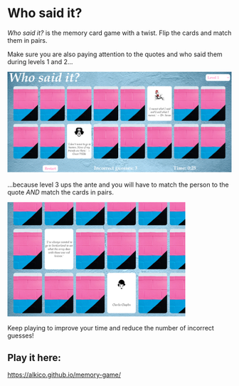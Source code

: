 # Who said it?

*Who said it?* is the memory card game with a twist.
Flip the cards and match them in pairs. 


Make sure you are also paying attention to the quotes and who said them during levels 1 and 2...

<img width="600" height="auto" src="https://github.com/alkico/memory-game/blob/master/imgs/stillLevel1.png">




...because level 3 ups the ante and you will have to match the person to the quote *AND* match the cards in pairs.

<img width="400" height="auto" src="https://github.com/alkico/memory-game/blob/master/imgs/stillLevel3.png">



Keep playing to improve your time and reduce the number of incorrect guesses!

## Play it here: 

https://alkico.github.io/memory-game/
